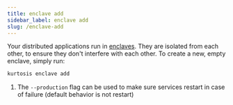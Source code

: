 ```yaml
---
title: enclave add
sidebar_label: enclave add
slug: /enclave-add
---
```


Your distributed applications run in [enclaves][enclaves-reference]. They are isolated from each other, to ensure they don't interfere with each other. To create a new, empty enclave, simply run:

```bash
kurtosis enclave add
```

1. The `--production` flag can be used to make sure services restart in case of failure (default behavior is not restart)

<!-------------------- ONLY LINKS BELOW THIS POINT ----------------------->
[enclaves-reference]: ../advanced-concepts/enclaves.md
